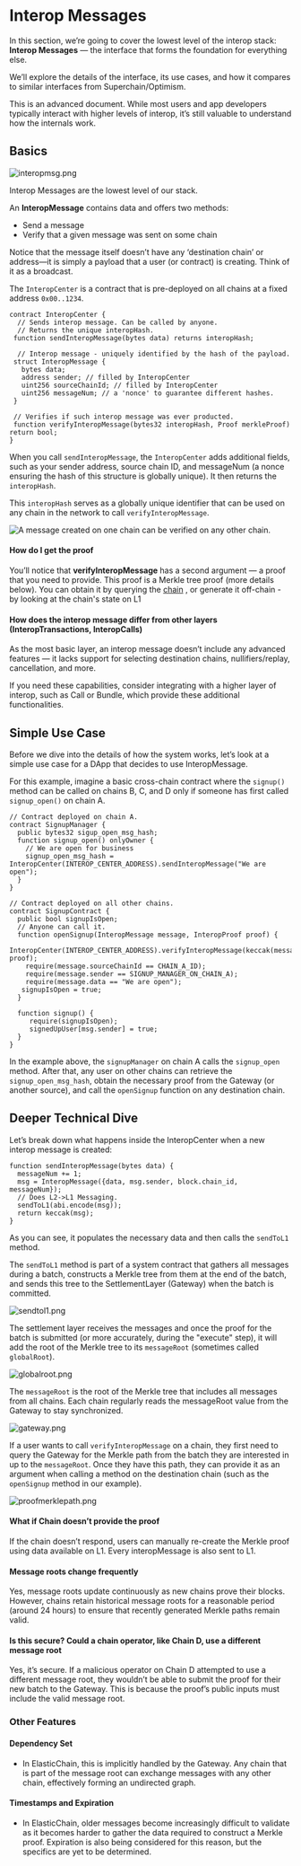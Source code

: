 # Interop Messages

In this section, we’re going to cover the lowest level of the interop stack: **Interop Messages** — the interface that
forms the foundation for everything else.

We’ll explore the details of the interface, its use cases, and how it compares to similar interfaces from
Superchain/Optimism.

This is an advanced document. While most users and app developers typically interact with higher levels of interop, it’s
still valuable to understand how the internals work.

## Basics

![interopmsg.png](../img/interopmsg.png)

Interop Messages are the lowest level of our stack.

An **InteropMessage** contains data and offers two methods:

- Send a message
- Verify that a given message was sent on some chain

Notice that the message itself doesn’t have any ‘destination chain’ or address—it is simply a payload that a user (or
contract) is creating. Think of it as a broadcast.

The `InteropCenter` is a contract that is pre-deployed on all chains at a fixed address `0x00..1234`.

```solidity
contract InteropCenter {
  // Sends interop message. Can be called by anyone.
  // Returns the unique interopHash.
 function sendInteropMessage(bytes data) returns interopHash;

  // Interop message - uniquely identified by the hash of the payload.
 struct InteropMessage {
   bytes data;
   address sender; // filled by InteropCenter
   uint256 sourceChainId; // filled by InteropCenter
   uint256 messageNum; // a 'nonce' to guarantee different hashes.
 }

 // Verifies if such interop message was ever producted.
 function verifyInteropMessage(bytes32 interopHash, Proof merkleProof) return bool;
}
```

When you call `sendInteropMessage`, the `InteropCenter` adds additional fields, such as your sender address, source
chain ID, and messageNum (a nonce ensuring the hash of this structure is globally unique). It then returns the
`interopHash`.

This `interopHash` serves as a globally unique identifier that can be used on any chain in the network to call
`verifyInteropMessage`.

![A message created on one chain can be verified on any other chain.](../img/verifyinteropmsg.png)

#### How do I get the proof

You’ll notice that **verifyInteropMessage** has a second argument — a proof that you need to provide. This proof is a
Merkle tree proof (more details below). You can obtain it by querying the
[chain](https://docs.zksync.io/build/api-reference/zks-rpc#zks_getl2tol1msgproof) , or generate it off-chain - by
looking at the chain's state on L1

#### How does the interop message differ from other layers (InteropTransactions, InteropCalls)

As the most basic layer, an interop message doesn’t include any advanced features — it lacks support for selecting
destination chains, nullifiers/replay, cancellation, and more.

If you need these capabilities, consider integrating with a higher layer of interop, such as Call or Bundle, which
provide these additional functionalities.

## Simple Use Case

Before we dive into the details of how the system works, let’s look at a simple use case for a DApp that decides to use
InteropMessage.

For this example, imagine a basic cross-chain contract where the `signup()` method can be called on chains B, C, and D
only if someone has first called `signup_open()` on chain A.

```solidity
// Contract deployed on chain A.
contract SignupManager {
  public bytes32 sigup_open_msg_hash;
  function signup_open() onlyOwner {
    // We are open for business
    signup_open_msg_hash = InteropCenter(INTEROP_CENTER_ADDRESS).sendInteropMessage("We are open");
  }
}

// Contract deployed on all other chains.
contract SignupContract {
  public bool signupIsOpen;
  // Anyone can call it.
  function openSignup(InteropMessage message, InteropProof proof) {
    InteropCenter(INTEROP_CENTER_ADDRESS).verifyInteropMessage(keccak(message), proof);
    require(message.sourceChainId == CHAIN_A_ID);
    require(message.sender == SIGNUP_MANAGER_ON_CHAIN_A);
    require(message.data == "We are open");
   signupIsOpen = true;
  }

  function signup() {
     require(signupIsOpen);
     signedUpUser[msg.sender] = true;
  }
}
```

In the example above, the `signupManager` on chain A calls the `signup_open` method. After that, any user on other
chains can retrieve the `signup_open_msg_hash`, obtain the necessary proof from the Gateway (or another source), and
call the `openSignup` function on any destination chain.

## Deeper Technical Dive

Let’s break down what happens inside the InteropCenter when a new interop message is created:

```solidity
function sendInteropMessage(bytes data) {
  messageNum += 1;
  msg = InteropMessage({data, msg.sender, block.chain_id, messageNum});
  // Does L2->L1 Messaging.
  sendToL1(abi.encode(msg));
  return keccak(msg);
}
```

As you can see, it populates the necessary data and then calls the `sendToL1` method.

The `sendToL1` method is part of a system contract that gathers all messages during a batch, constructs a Merkle tree
from them at the end of the batch, and sends this tree to the SettlementLayer (Gateway) when the batch is committed.

![sendtol1.png](../img/sendtol1.png)

The settlement layer receives the messages and once the proof for the batch is submitted (or more accurately, during the
"execute" step), it will add the root of the Merkle tree to its `messageRoot` (sometimes called `globalRoot`).

![globalroot.png](../img/globalroot.png)

The `messageRoot` is the root of the Merkle tree that includes all messages from all chains. Each chain regularly reads
the messageRoot value from the Gateway to stay synchronized.

![gateway.png](../img/gateway.png)

If a user wants to call `verifyInteropMessage` on a chain, they first need to query the Gateway for the Merkle path from
the batch they are interested in up to the `messageRoot`. Once they have this path, they can provide it as an argument
when calling a method on the destination chain (such as the `openSignup` method in our example).

![proofmerklepath.png](../img/proofmerklepath.png)

#### What if Chain doesn’t provide the proof

If the chain doesn’t respond, users can manually re-create the Merkle proof using data available on L1. Every
interopMessage is also sent to L1.

#### Message roots change frequently

Yes, message roots update continuously as new chains prove their blocks. However, chains retain historical message roots
for a reasonable period (around 24 hours) to ensure that recently generated Merkle paths remain valid.

#### Is this secure? Could a chain operator, like Chain D, use a different message root

Yes, it’s secure. If a malicious operator on Chain D attempted to use a different message root, they wouldn’t be able to
submit the proof for their new batch to the Gateway. This is because the proof’s public inputs must include the valid
message root.

### Other Features

#### Dependency Set

- In ElasticChain, this is implicitly handled by the Gateway. Any chain that is part of the message root can exchange
  messages with any other chain, effectively forming an undirected graph.

#### Timestamps and Expiration

- In ElasticChain, older messages become increasingly difficult to validate as it becomes harder to gather the data
  required to construct a Merkle proof. Expiration is also being considered for this reason, but the specifics are yet
  to be determined.
